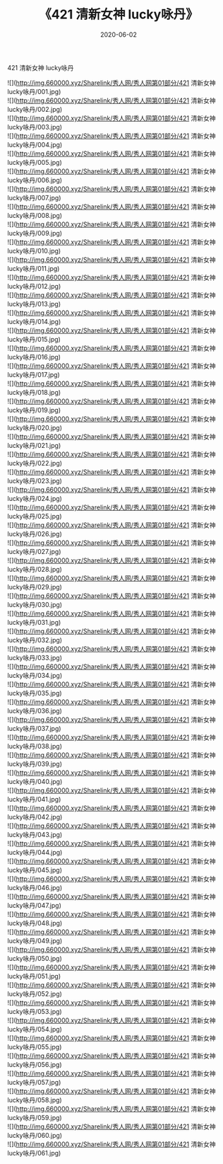 ﻿---
layout: post
title:  《421 清新女神 lucky咏丹》
date:   2020-06-02
img: http://img.660000.xyz/Sharelink/秀人网/秀人网第01部分/421 清新女神 lucky咏丹/000.jpg
categories: [美女, 清纯, 唯美]
---

421 清新女神 lucky咏丹

  ![](http://img.660000.xyz/Sharelink/秀人网/秀人网第01部分/421 清新女神 lucky咏丹/001.jpg) <br> ![](http://img.660000.xyz/Sharelink/秀人网/秀人网第01部分/421 清新女神 lucky咏丹/002.jpg) <br> ![](http://img.660000.xyz/Sharelink/秀人网/秀人网第01部分/421 清新女神 lucky咏丹/003.jpg) <br> ![](http://img.660000.xyz/Sharelink/秀人网/秀人网第01部分/421 清新女神 lucky咏丹/004.jpg) <br> ![](http://img.660000.xyz/Sharelink/秀人网/秀人网第01部分/421 清新女神 lucky咏丹/005.jpg) <br> ![](http://img.660000.xyz/Sharelink/秀人网/秀人网第01部分/421 清新女神 lucky咏丹/006.jpg) <br> ![](http://img.660000.xyz/Sharelink/秀人网/秀人网第01部分/421 清新女神 lucky咏丹/007.jpg) <br> ![](http://img.660000.xyz/Sharelink/秀人网/秀人网第01部分/421 清新女神 lucky咏丹/008.jpg) <br> ![](http://img.660000.xyz/Sharelink/秀人网/秀人网第01部分/421 清新女神 lucky咏丹/009.jpg) <br> ![](http://img.660000.xyz/Sharelink/秀人网/秀人网第01部分/421 清新女神 lucky咏丹/010.jpg) <br> ![](http://img.660000.xyz/Sharelink/秀人网/秀人网第01部分/421 清新女神 lucky咏丹/011.jpg) <br> ![](http://img.660000.xyz/Sharelink/秀人网/秀人网第01部分/421 清新女神 lucky咏丹/012.jpg) <br> ![](http://img.660000.xyz/Sharelink/秀人网/秀人网第01部分/421 清新女神 lucky咏丹/013.jpg) <br> ![](http://img.660000.xyz/Sharelink/秀人网/秀人网第01部分/421 清新女神 lucky咏丹/014.jpg) <br> ![](http://img.660000.xyz/Sharelink/秀人网/秀人网第01部分/421 清新女神 lucky咏丹/015.jpg) <br> ![](http://img.660000.xyz/Sharelink/秀人网/秀人网第01部分/421 清新女神 lucky咏丹/016.jpg) <br> ![](http://img.660000.xyz/Sharelink/秀人网/秀人网第01部分/421 清新女神 lucky咏丹/017.jpg) <br> ![](http://img.660000.xyz/Sharelink/秀人网/秀人网第01部分/421 清新女神 lucky咏丹/018.jpg) <br> ![](http://img.660000.xyz/Sharelink/秀人网/秀人网第01部分/421 清新女神 lucky咏丹/019.jpg) <br> ![](http://img.660000.xyz/Sharelink/秀人网/秀人网第01部分/421 清新女神 lucky咏丹/020.jpg) <br> ![](http://img.660000.xyz/Sharelink/秀人网/秀人网第01部分/421 清新女神 lucky咏丹/021.jpg) <br> ![](http://img.660000.xyz/Sharelink/秀人网/秀人网第01部分/421 清新女神 lucky咏丹/022.jpg) <br> ![](http://img.660000.xyz/Sharelink/秀人网/秀人网第01部分/421 清新女神 lucky咏丹/023.jpg) <br> ![](http://img.660000.xyz/Sharelink/秀人网/秀人网第01部分/421 清新女神 lucky咏丹/024.jpg) <br> ![](http://img.660000.xyz/Sharelink/秀人网/秀人网第01部分/421 清新女神 lucky咏丹/025.jpg) <br> ![](http://img.660000.xyz/Sharelink/秀人网/秀人网第01部分/421 清新女神 lucky咏丹/026.jpg) <br> ![](http://img.660000.xyz/Sharelink/秀人网/秀人网第01部分/421 清新女神 lucky咏丹/027.jpg) <br> ![](http://img.660000.xyz/Sharelink/秀人网/秀人网第01部分/421 清新女神 lucky咏丹/028.jpg) <br> ![](http://img.660000.xyz/Sharelink/秀人网/秀人网第01部分/421 清新女神 lucky咏丹/029.jpg) <br> ![](http://img.660000.xyz/Sharelink/秀人网/秀人网第01部分/421 清新女神 lucky咏丹/030.jpg) <br> ![](http://img.660000.xyz/Sharelink/秀人网/秀人网第01部分/421 清新女神 lucky咏丹/031.jpg) <br> ![](http://img.660000.xyz/Sharelink/秀人网/秀人网第01部分/421 清新女神 lucky咏丹/032.jpg) <br> ![](http://img.660000.xyz/Sharelink/秀人网/秀人网第01部分/421 清新女神 lucky咏丹/033.jpg) <br> ![](http://img.660000.xyz/Sharelink/秀人网/秀人网第01部分/421 清新女神 lucky咏丹/034.jpg) <br> ![](http://img.660000.xyz/Sharelink/秀人网/秀人网第01部分/421 清新女神 lucky咏丹/035.jpg) <br> ![](http://img.660000.xyz/Sharelink/秀人网/秀人网第01部分/421 清新女神 lucky咏丹/036.jpg) <br> ![](http://img.660000.xyz/Sharelink/秀人网/秀人网第01部分/421 清新女神 lucky咏丹/037.jpg) <br> ![](http://img.660000.xyz/Sharelink/秀人网/秀人网第01部分/421 清新女神 lucky咏丹/038.jpg) <br> ![](http://img.660000.xyz/Sharelink/秀人网/秀人网第01部分/421 清新女神 lucky咏丹/039.jpg) <br> ![](http://img.660000.xyz/Sharelink/秀人网/秀人网第01部分/421 清新女神 lucky咏丹/040.jpg) <br> ![](http://img.660000.xyz/Sharelink/秀人网/秀人网第01部分/421 清新女神 lucky咏丹/041.jpg) <br> ![](http://img.660000.xyz/Sharelink/秀人网/秀人网第01部分/421 清新女神 lucky咏丹/042.jpg) <br> ![](http://img.660000.xyz/Sharelink/秀人网/秀人网第01部分/421 清新女神 lucky咏丹/043.jpg) <br> ![](http://img.660000.xyz/Sharelink/秀人网/秀人网第01部分/421 清新女神 lucky咏丹/044.jpg) <br> ![](http://img.660000.xyz/Sharelink/秀人网/秀人网第01部分/421 清新女神 lucky咏丹/045.jpg) <br> ![](http://img.660000.xyz/Sharelink/秀人网/秀人网第01部分/421 清新女神 lucky咏丹/046.jpg) <br> ![](http://img.660000.xyz/Sharelink/秀人网/秀人网第01部分/421 清新女神 lucky咏丹/047.jpg) <br> ![](http://img.660000.xyz/Sharelink/秀人网/秀人网第01部分/421 清新女神 lucky咏丹/048.jpg) <br> ![](http://img.660000.xyz/Sharelink/秀人网/秀人网第01部分/421 清新女神 lucky咏丹/049.jpg) <br> ![](http://img.660000.xyz/Sharelink/秀人网/秀人网第01部分/421 清新女神 lucky咏丹/050.jpg) <br> ![](http://img.660000.xyz/Sharelink/秀人网/秀人网第01部分/421 清新女神 lucky咏丹/051.jpg) <br> ![](http://img.660000.xyz/Sharelink/秀人网/秀人网第01部分/421 清新女神 lucky咏丹/052.jpg) <br> ![](http://img.660000.xyz/Sharelink/秀人网/秀人网第01部分/421 清新女神 lucky咏丹/053.jpg) <br> ![](http://img.660000.xyz/Sharelink/秀人网/秀人网第01部分/421 清新女神 lucky咏丹/054.jpg) <br> ![](http://img.660000.xyz/Sharelink/秀人网/秀人网第01部分/421 清新女神 lucky咏丹/055.jpg) <br> ![](http://img.660000.xyz/Sharelink/秀人网/秀人网第01部分/421 清新女神 lucky咏丹/056.jpg) <br> ![](http://img.660000.xyz/Sharelink/秀人网/秀人网第01部分/421 清新女神 lucky咏丹/057.jpg) <br> ![](http://img.660000.xyz/Sharelink/秀人网/秀人网第01部分/421 清新女神 lucky咏丹/058.jpg) <br> ![](http://img.660000.xyz/Sharelink/秀人网/秀人网第01部分/421 清新女神 lucky咏丹/059.jpg) <br> ![](http://img.660000.xyz/Sharelink/秀人网/秀人网第01部分/421 清新女神 lucky咏丹/060.jpg) <br> ![](http://img.660000.xyz/Sharelink/秀人网/秀人网第01部分/421 清新女神 lucky咏丹/061.jpg) <br>